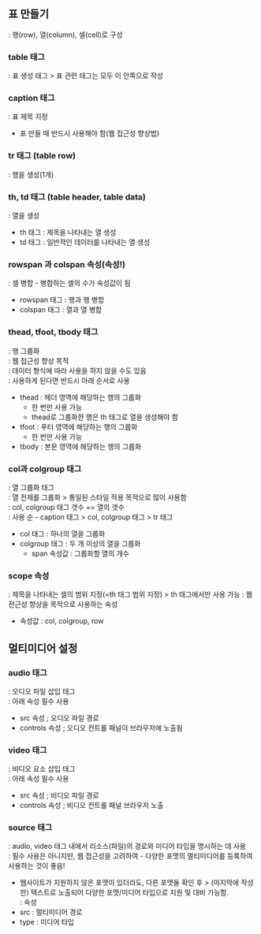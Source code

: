 ## 표 만들기
: 행(row), 열(column), 셀(cell)로 구성

### table 태그
: 표 생성 태그 > 표 관련 태그는 모두 이 안쪽으로 작성

### caption 태그
: 표 제목 지정<br/>
- 표 만들 때 반드시 사용해야 함(웹 접근성 향상법)

### tr 태그 (table row)
: 행을 생성(1개)

### th, td 태그 (table header, table data)
: 열을 생성
- th 태그 : 제목을 나타내는 열 생성
- td 태그 : 일반적인 데이터를 나타내는 열 생성

### rowspan 과 colspan 속성(속성!)
: 셀 병합 - 병합하는 셀의 수가 속성값이 됨
- rowspan 태그 : 행과 행 병합
- colspan 태그 : 열과 열 병합

### thead, tfoot, tbody 태그
: 행 그룹화<br/>
: 웹 접근성 향상 목적<br/>
: 데이터 형식에 따라 사용을 하지 않을 수도 있음<br/>
: 사용하게 된다면 반드시 아래 순서로 사용
- thead : 헤더 영역에 해당하는 행의 그룹화 
    - 한 번만 사용 가능
    - thead로 그룹화한 행은 th 태그로 열을 생성해야 함
- tfoot : 푸터 영역에 해당하는 행의 그룹화
    - 한 번만 사용 가능
- tbody : 본문 영역에 해당하는 행의 그룹화
    
### col과 colgroup 태그
: 열 그룹화 태그<br/>
: 열 전체를 그룹화 > 통일된 스타일 적용 목적으로 많이 사용함<br/>
: col, colgroup 태그 갯수 == 열의 갯수<br/>
: 사용 순 - caption 태그 > col, colgroup 태그 > tr 태그 
- col 태그 : 하나의 열을 그룹화
- colgroup 태그 : 두 개 이상의 열을 그룹화
    - span 속성값 : 그룹화할 열의 개수

### scope 속성
: 제목을 나타내는 셀의 범위 지정(=th 태그 범위 지정) > th 태그에서만 사용 가능
: 웹 전근성 향상을 목적으로 사용하는 속성 <br/>
- 속성값 : col, colgroup, row


## 멀티미디어 설정
### audio 태그
: 오디오 파일 삽입 태그<br/>
: 아래 속성 필수 사용
- src 속성 ; 오디오 파일 경로
- controls 속성 ; 오디오 컨트롤 패널이 브라우저에 노출됨

### video 태그
: 비디오 요소 삽입 태그<br/>
: 아래 속성 필수 사용
- src 속성 ; 비디오 파일 경로
- controls 속성 ; 비디오 컨트롤 패널 브라우저 노출

### source 태그
: audio, video 태그 내에서 리소스(파일)의 경로와 미디어 타입을 명시하는 데 사용<br/>
: 필수 사용은 아니지만, 웹 접근성을 고려하여 - 다양한 포맷의 멀티미디어를 등록하여 사용하는 것이 좋음!
- 웹사이트가 지원하지 않은 포맷이 있더라도, 다른 포맷둘 확인 후 > (마지막에 작성한) 텍스트로 노출되어 다양한 포맷/미디어 타입으로 지원 및 대비 가능함. <br/>
: 속성
- src : 멀티미디어 경로
- type : 미디어 타입